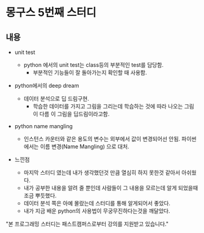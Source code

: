 몽구스 5번째 스터디
============

## 내용

* unit test
    * python 에서의 unit test는 class등의 부분적인 test를 담당함.
        * 부분적인 기능들이 잘 돌아가는지 확인할 때 사용함. 
        

* python에서의 deep dream
    * 데이터 분석으로 딥 드림구현.
        * 학습한 데이터를 가지고 그림을 그리는데 학습하는 것에 따라 나오는 그림이 다름 이 그림을 딥드림이라고함.

* python name mangling
    * 인스턴스 카운터와 같은 용도의 변수는 외부에서 값이 변경되어선 안됨. 파이썬에서는 이름 변경(Name Mangling) 으로 대처.

* 느낀점
    * 마지막 스터디 였는데 내가 생각했던것 만큼 열심히 하지 못한것 같아서 아쉬웠다.
    * 내가 공부한 내용을 알려 줄 뿐인데 사람들이 그 내용을 모르는데 알게 되었을때 조금 뿌듯했다.
    * 데이터 분석 쪽은 아예 몰랐는데 스터디를 통해 알게되어서 좋았다.
    * 내가 지금 배운 python의 사용법이 무궁무진하다는것을 깨달았다.

"본 프로그래밍 스터디는 패스트캠퍼스로부터 강의를 지원받고 있습니다."